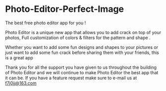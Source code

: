 # Photo-Editor-Perfect-Image
The best free photo editor app for you !

Photo Editor is a unique new app that allows you to add crack on top of your photos, Full customization of colors & filters for the pattern and shape .


Whether you want to add some fun designs and shapes to your pictures or just want to add some fun crack before sharing them with your friends, this is a great app

Thank you for all the support you have given to us throughout the building of Photo Editor and we will continue to make Photo Editor the best app that it can be. If you have a feature request make sure to e-mail us at f7j0jj@163.com
